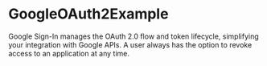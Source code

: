 # GoogleOAuth2Example
Google Sign-In manages the OAuth 2.0 flow and token lifecycle, simplifying your integration with Google APIs. A user always has the option to revoke access to an application at any time.
